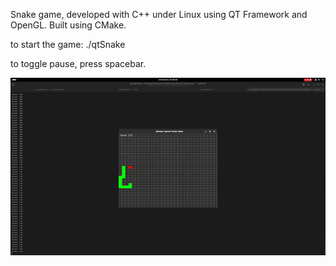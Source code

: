Snake game, developed with C++ under Linux using QT Framework and OpenGL. Built using CMake.

to start the game: ./qtSnake

to toggle pause, press spacebar.

![](img/qtSnake.gif)

